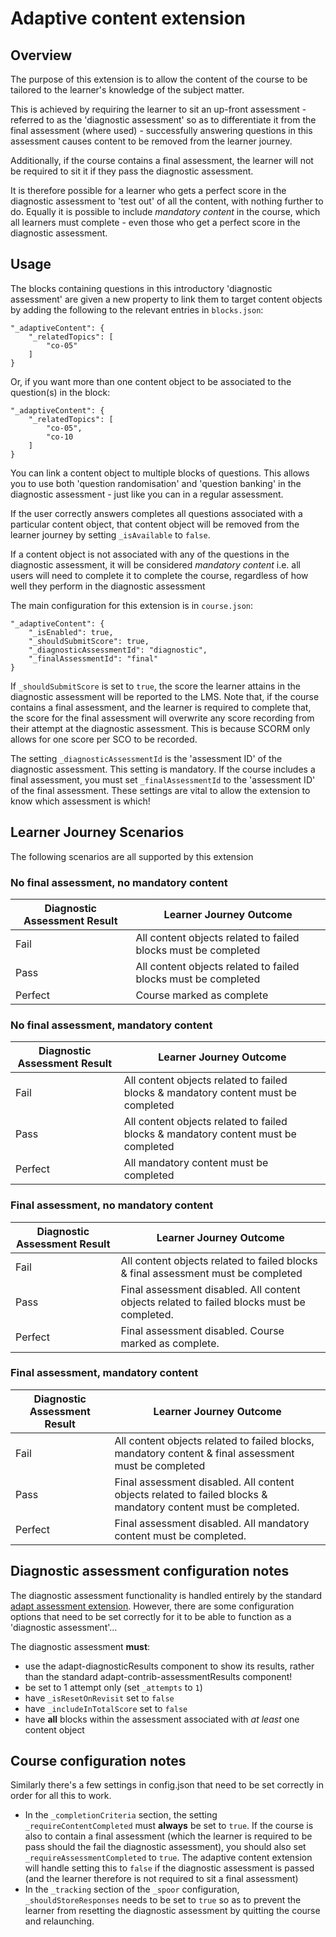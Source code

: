 # Adaptive content extension

## Overview
The purpose of this extension is to allow the content of the course to be tailored to the learner's knowledge of the subject matter.

This is achieved by requiring the learner to sit an up-front assessment - referred to as the 'diagnostic assessment' so as to differentiate it from the final assessment (where used) - successfully answering questions in this assessment causes content to be removed from the learner journey.

Additionally, if the course contains a final assessment, the learner will not be required to sit it if they pass the diagnostic assessment.

It is therefore possible for a learner who gets a perfect score in the diagnostic assessment to 'test out' of all the content, with nothing further to do. Equally it is possible to include _mandatory content_ in the course, which all learners must complete - even those who get a perfect score in the diagnostic assessment.

## Usage

The blocks containing questions in this introductory 'diagnostic assessment' are given a new property to link them to target content objects by adding the following to the relevant entries in `blocks.json`:
```
"_adaptiveContent": {
    "_relatedTopics": [
        "co-05"
    ]
}
```
Or, if you want more than one content object to be associated to the question(s) in the block:
```
"_adaptiveContent": {
    "_relatedTopics": [
        "co-05",
        "co-10
    ]
}
```
You can link a content object to multiple blocks of questions. This allows you to use both 'question randomisation' and 'question banking' in the diagnostic assessment - just like you can in a regular assessment.

If the user correctly answers completes all questions associated with a particular content object, that content object will be removed from the learner journey by setting `_isAvailable` to `false`.

If a content object is not associated with any of the questions in the diagnostic assessment, it will be considered _mandatory content_ i.e. all users will need to complete it to complete the course, regardless of how well they perform in the diagnostic assessment

The main configuration for this extension is in `course.json`:
```
"_adaptiveContent": {
    "_isEnabled": true,
    "_shouldSubmitScore": true,
    "_diagnosticAssessmentId": "diagnostic",
    "_finalAssessmentId": "final"
}
```
If `_shouldSubmitScore` is set to `true`, the score the learner attains in the diagnostic assessment will be reported to the LMS. Note that, if the course contains a final assessment, and the learner is required to complete that, the score for the final assessment will overwrite any score recording from their attempt at the diagnostic assessment. This is because SCORM only allows for one score per SCO to be recorded.

The setting `_diagnosticAssessmentId` is the 'assessment ID' of the diagnostic assessment. This setting is mandatory. If the course includes a final assessment, you must set `_finalAssessmentId` to the 'assessment ID' of the final assessment. These settings are vital to allow the extension to know which assessment is which!

## Learner Journey Scenarios

The following scenarios are all supported by this extension

### No final assessment, no mandatory content

|Diagnostic Assessment Result|Learner Journey Outcome|
|------|------|
|Fail|All content objects related to failed blocks must be completed|
|Pass|All content objects related to failed blocks must be completed|
|Perfect|Course marked as complete|

### No final assessment,  mandatory content

|Diagnostic Assessment Result|Learner Journey Outcome|
|------|------|
|Fail|All content objects related to failed blocks & mandatory content must be completed|
|Pass|All content objects related to failed blocks & mandatory content must be completed|
|Perfect|All mandatory content must be completed|

### Final assessment, no mandatory content

|Diagnostic Assessment Result|Learner Journey Outcome|
|------|------|
|Fail|All content objects related to failed blocks & final assessment must be completed|
|Pass|Final assessment disabled. All content objects related to failed blocks must be completed.|
|Perfect|Final assessment disabled. Course marked as complete.|

### Final assessment, mandatory content

|Diagnostic Assessment Result|Learner Journey Outcome|
|------|------|
|Fail|All content objects related to failed blocks, mandatory content & final assessment must be completed|
|Pass|Final assessment disabled. All content objects related to failed blocks & mandatory content must be completed.|
|Perfect|Final assessment disabled. All mandatory content must be completed.|

## Diagnostic assessment configuration notes
The diagnostic assessment functionality is handled entirely by the standard [adapt assessment extension](https://github.com/adaptlearning/adapt-contrib-assessment). However, there are some configuration options that need to be set correctly for it to be able to function as a 'diagnostic assessment'...

The diagnostic assessment **must**:
* use the adapt-diagnosticResults component to show its results, rather than the standard adapt-contrib-assessmentResults component!
* be set to 1 attempt only (set `_attempts` to `1`)
* have `_isResetOnRevisit` set to `false`
* have `_includeInTotalScore` set to `false`
* have **all** blocks within the assessment associated with _at least_ one content object

## Course configuration notes
Similarly there's a few settings in config.json that need to be set correctly in order for all this to work.
* In the `_completionCriteria` section, the setting `_requireContentCompleted` must **always** be set to `true`. If the course is also to contain a final assessment (which the learner is required to be pass should the fail the diagnostic assessment), you should also set `_requireAssessmentCompleted` to `true`. The adaptive content extension will handle setting this to `false` if the diagnostic assessment is passed (and the learner therefore is not required to sit a final assessment)
* In the `_tracking` section of the `_spoor` configuration, `_shouldStoreResponses` needs to be set to `true` so as to prevent the learner from resetting the diagnostic assessment by quitting the course and relaunching.
